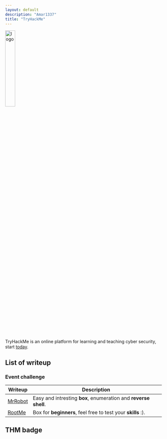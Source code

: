 ```yaml
---
layout: default
description: "Amar1337"
title: "TryHackMe"
---
```


<img alt="logo" src="/assets/images/THM/logo.png" width="25%" />

TryHackMe is an online platform for learning and teaching cyber security, start <a href="https://tryhackme.com">today</a>.

## List of writeup

### Event challenge

Writeup | Description |
--------|-------------|
[MrRobot](/boxes/mr-robot-thm.md) | Easy and intresting **box**, enumeration and **reverse shell**.
[RootMe](/boxes/rootme-thm.md) | Box for **beginners**, feel free to test your **skills** :).


## THM badge

<script src="https://tryhackme.com/badge/629802"></script>
